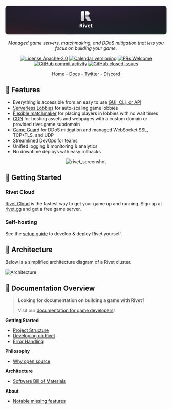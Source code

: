 <p align="center">
  <img alt="rivet_logo" src="./media/banner.png">
</p>

<p align="center">
  <i>Managed game servers, matchmaking, and DDoS mitigation that lets you focus on building your game.</i>
</p>

<p align="center">
  <a href="/docs/philosophy/LICENSING.md"><img alt="License Apache-2.0" src="https://img.shields.io/github/license/rivet-gg/rivet?style=flat-square"></a>
  <a href="/docs/processes/VERSIONING.md"><img alt="Calendar versioning" src="https://img.shields.io/badge/calver-YYYY.MINOR.MICRO-22bfda.svg?style=flat-square"/></a>
  <a href='http://makeapullrequest.com'><img alt='PRs Welcome' src='https://img.shields.io/badge/PRs-welcome-brightgreen.svg?style=flat-square'/></a>
  <a href="https://github.com/rivet-gg/rivet/graphs/commit-activity"><img alt="GitHub commit activity" src="https://img.shields.io/github/commit-activity/m/rivet-gg/rivet?style=flat-square"/></a>
  <a href="https://github.com/rivet-gg/rivet/issues"><img alt="GitHub closed issues" src="https://img.shields.io/github/issues-closed/rivet-gg/rivet?style=flat-square"/></a>
</p>

<p align="center">
  <a href="https://rivet.gg/">Home</a> - <a href="https://rivet.gg/docs">Docs</a> - <a href="https://twitter.com/rivet_gg">Twitter</a> - <a href="https://discord.gg/BG2vqsJczH">Discord</a>
</p>

## 👾 Features

-   Everything is accessible from an easy to use [GUI, CLI, or API](https://rivet.gg/docs/general/gui-cli-api)
-   [Serverless Lobbies](https://rivet.gg/docs/serverless-lobbies) for auto-scaling game lobbies
-   [Flexible matchmaker](https://rivet.gg/docs/matchmaker) for placing players in lobbies with no wait times
-   [CDN](https://rivet.gg/docs/cdn) for hosting assets and webpages with a custom domain or provided rivet.game subdomain
-   [Game Guard](https://rivet.gg/docs/serverless-lobbies/concepts/game-guard) for DDoS mitigation and managed WebSocket SSL, TCP+TLS, and UDP
-   Streamlined DevOps for teams
-   Unified logging & monitoring & analytics
-   No downtime deploys with easy rollbacks

<p align="center">
  <img alt="rivet_screenshot" src="./media/splash_screenshot.png">
</p>

## 🚀 Getting Started

### Rivet Cloud

[Rivet Cloud](https://rivet.gg) is the fastest way to get your game up and running. Sign up at [rivet.gg](https://rivet.gg) and get a free game server.

### Self-hosting

See the [setup guide](/docs/getting_started/DEVELOPMENT.md) to develop & deploy Rivet yourself.

## 📐 Architecture

Below is a simplified architecture diagram of a Rivet cluster.

![Architecture](/media/simplified_architecture.png)

## 📖 Documentation Overview

> **Looking for documentation on building a game with Rivet?**
>
> Visit our [documentation for game developers](https://rivet.gg/docs)!

**Getting Started**

-   [Project Structure](/docs/getting_started/PROJECT_STRUCTURE.md)
-   [Developing on Rivet](/docs/getting_started/DEVELOPMENT.md)
-   [Error Handling](/docs/libraries/chirp/ERROR_HANDLING.md)

**Philosophy**

-   [Why open source](/docs/philosophy/WHY_OPEN_SOURCE.md)

**Architecture**

-   [Software Bill of Materials](/docs/infrastructure/SBOM.md)

**About**

-   [Notable missing features](/docs/about/MISSING_FEATURES.md)
